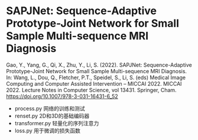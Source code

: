 # SAPJNet: Sequence-Adaptive Prototype-Joint Network for Small Sample Multi-sequence MRI Diagnosis
Gao, Y., Yang, G., Qi, X., Zhu, Y., Li, S. (2022). SAPJNet: Sequence-Adaptive Prototype-Joint Network for Small Sample Multi-sequence MRI Diagnosis. In: Wang, L., Dou, Q., Fletcher, P.T., Speidel, S., Li, S. (eds) Medical Image Computing and Computer Assisted Intervention – MICCAI 2022. MICCAI 2022. Lecture Notes in Computer Science, vol 13431. Springer, Cham. https://doi.org/10.1007/978-3-031-16431-6_52

- process.py 网络的训练和测试
- renset.py 2D和3D的基础编码器
- transformer.py 轻量化的序列注意力
- loss.py 用于微调的损失函数
